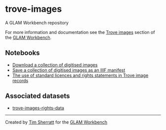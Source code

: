 # trove-images

A GLAM Workbench repository

For more information and documentation see the [Trove images](https://glam-workbench.net/trove-images) section of the [GLAM Workbench](https://glam-workbench.net).

## Notebooks
- [Download a collection of digitised images](https://github.com/GLAM-Workbench/trove-images/blob/master/download-image-collection.ipynb)
- [Save a collection of digitised images as an IIIF manifest](https://github.com/GLAM-Workbench/trove-images/blob/master/save-image-collection-iiif.ipynb)
- [The use of standard licences and rights statements in Trove image records](https://github.com/GLAM-Workbench/trove-images/blob/master/rights-statements-on-images.ipynb)


## Associated datasets
- [trove-images-rights-data](https://github.com/GLAM-Workbench/trove-images-rights-data/)


<!-- START RUN INFO -->

<!-- END RUN INFO -->

----
Created by [Tim Sherratt](https://timsherratt.au) for the [GLAM Workbench](https://glam-workbench.net)